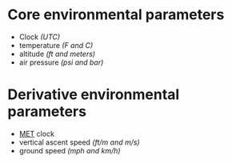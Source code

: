 # Core environmental parameters

- Clock _(UTC)_
- temperature _(F and C)_
- altitude _(ft and meters)_
- air pressure _(psi and bar)_

# Derivative environmental parameters

- [MET](https://en.wikipedia.org/wiki/Mission_Elapsed_Time) clock
- vertical ascent speed _(ft/m and m/s)_
- ground speed _(mph and km/h)_

